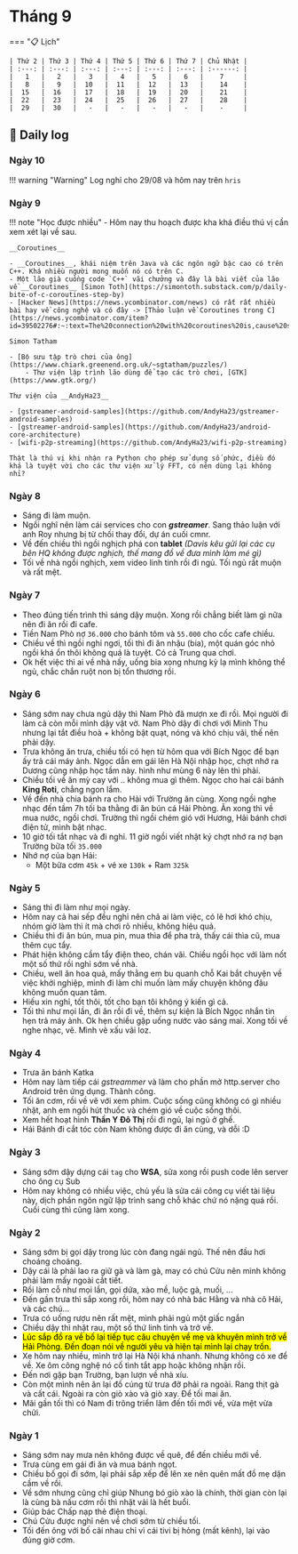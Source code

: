 # Tháng 9

=== "📋 Lịch"

    | Thứ 2 | Thứ 3 | Thứ 4 | Thứ 5 | Thứ 6 | Thứ 7 | Chủ Nhật |
    | :---: | :---: | :---: | :---: | :---: | :---: | :------: |
    |   1   |   2   |   3   |   4   |   5   |   6   |    7     |
    |   8   |   9   |  10   |  11   |  12   |  13   |    14    |
    |  15   |  16   |  17   |  18   |  19   |  20   |    21    |
    |  22   |  23   |  24   |  25   |  26   |  27   |    28    |
    |  29   |  30   |   -   |   -   |   -   |   -   |    -     |

## 📝 Daily log

### Ngày 10

!!! warning "Warning"
    Log nghỉ cho 29/08 và hôm nay trên `hris`

### Ngày 9

!!! note "Học được nhiều"
    - Hôm nay thu hoạch được kha khá điều thú vị cần xem xét lại về sau.
    
    __Coroutines__
    
    - __Coroutines__, khái niệm trên Java và các ngôn ngữ bậc cao có trên C++. Khá nhiều người mong muốn nó có trên C.
    - Một lão già cuồng code `C++` vãi chưởng và đây là bài viết của lão về __Coroutines__ [Simon Toth](https://simontoth.substack.com/p/daily-bite-of-c-coroutines-step-by)
    - [Hacker News](https://news.ycombinator.com/news) có rất rất nhiều bài hay về công nghệ và có đây -> [Thảo luận về Coroutines trong C](https://news.ycombinator.com/item?id=39502276#:~:text=The%20connection%20with%20coroutines%20is,cause%20serious%20bugs%20in%20retrospect.)

    Simon Tatham
    
    - [Bộ sưu tập trò chơi của ông](https://www.chiark.greenend.org.uk/~sgtatham/puzzles/)
        - Thư viện lập trình lão dùng để tạo các trò chơi, [GTK](https://www.gtk.org/)

    Thư viện của __AndyHa23__

    - [gstreamer-android-samples](https://github.com/AndyHa23/gstreamer-android-samples)
    - [gstreamer-android-samples](https://github.com/AndyHa23/android-core-architecture)
    - [wifi-p2p-streaming](https://github.com/AndyHa23/wifi-p2p-streaming)

    Thật là thú vị khi nhận ra Python cho phép sử dụng số phức, điều đó khá là tuyệt vời cho các thư viện xử lý FFT, có nên dùng lại không nhỉ?

### Ngày 8

- Sáng đi làm muộn.
- Ngồi nghĩ nên làm cái services cho con __*gstreamer*__. Sang thảo luận với anh Roy nhưng bị từ chối thay đổi, dự án cuối cmnr.
- Về đến chiều thì ngồi nghịch phá con __tablet__ _(Davis kêu gửi lại các cụ bên HQ không được nghịch, thế mang đồ về đưa mình làm mé gì)_
- Tối về nhà ngồi nghịch, xem video linh tinh rồi đi ngủ. Tối ngủ rất muộn và rất mệt.

### Ngày 7

- Theo đúng tiến trình thì sáng dậy muộn. Xong rồi chẳng biết làm gì nữa nên đi ăn rồi đi cafe.
- Tiền Nam Phò nợ `36.000` cho bánh tôm và `55.000` cho cốc cafe chiều.
- Chiều về thì ngồi nghỉ ngơi, tối thì đi ăn nhậu (bia), một quán góc nhỏ ngồi khá ổn thôi không quá là tuyệt. Có cả Trung qua chơi.
- Ok hết việc thì ai về nhà nấy, uống bia xong nhưng kỳ lạ mình không thể ngủ, chắc chắn ruột non bị tổn thương rồi.

### Ngày 6

- Sáng sớm nay chưa ngủ dậy thì Nam Phò đã mượn xe đi rồi. Mọi người đi làm cả còn mỗi mình dậy vật vờ. Nam Phò dậy đi chơi với Minh Thu nhưng lại tắt điều hoà + không bật quạt, nóng và khó chịu vãi, thế nên phải dậy.
- Trưa không ăn trưa, chiều tối có hẹn từ hôm qua với Bích Ngọc để bạn ấy trả cái máy ảnh. Ngọc dẫn em gái lên Hà Nội nhập học, chợt nhớ ra Dương cũng nhập học tầm này. hình như mùng 6 này lên thì phải.
- Chiều tối về ăn mỳ cay với .. không mua gì thêm. Ngọc cho hai cái bánh __King Roti__, chẳng ngon lắm.
- Về đến nhà chia bánh ra cho Hải với Trường ăn cùng. Xong ngồi nghe nhạc đến tầm 7h tối ba thằng đi ăn bún cá Hải Phòng. Ăn xong thì về mua nước, ngồi chơi. Trường thì ngồi chém gió với Hương, Hải bánh chơi điện tử, mình bật nhạc.
- 10 giờ tối tắt nhạc và đi nghỉ. 11 giờ ngồi viết nhật ký chợt nhớ ra nợ bạn Trường bữa tối `35.000`
- Nhớ nợ của bạn Hải:
    - Một bữa cơm `45k` + vé xe `130k` + Ram `325k`

### Ngày 5

- Sáng thì đi làm như mọi ngày.
- Hôm nay cả hai sếp đều nghỉ nên chả ai làm việc, có lẽ hơi khó chịu, nhóm giờ làm thì ít mà chơi rõ nhiều, không hiệu quả.
- Chiều thì đi ăn bún, mua pin, mua thìa để pha trà, thấy cái thìa cũ, mua thêm cục tẩy.
- Phát hiện không cầm tẩy điện theo, chán vãi. Chiều ngồi học với làm nốt một số thứ rồi nghỉ sớm về nhà.
- Chiều, well ăn hoa quả, mấy thằng em bu quanh chỗ Kai bắt chuyện về việc khởi nghiệp, mình đi làm chỉ muốn làm mấy chuyện không đâu không muốn quan tâm.
- Hiếu xin nghỉ, tốt thôi, tốt cho bạn tôi không ý kiến gì cả.
- Tối thì như mọi lần, đi ăn rồi đi về, thêm sự kiện là Bích Ngọc nhắn tin hẹn trả máy ảnh. Ok hẹn chiều gặp uống nước vào sáng mai. Xong tối về nghe nhạc, vẽ. Mình vẽ xấu vãi loz.

### Ngày 4

- Trưa ăn bánh Katka
- Hôm nay làm tiếp cái _gstreammer_ và làm cho phần mở http.server cho Android trên ứng dụng. Thành công.
- Tối ăn cơm, rồi về vẽ với xem phim. Cuộc sống cũng không có gì nhiều nhặt, anh em ngồi hút thuốc và chém gió về cuộc sống thôi.
- Xem hết hoạt hình __Thần Y Đô Thị__ rồi đi ngủ, lại ngủ ở ghế.
- Hải Bánh đi cắt tóc còn Nam không được đi ăn cùng, và dỗi :D

### Ngày 3

- Sáng sớm dậy dựng cái `tag` cho __WSA__, sửa xong rồi push code lên server cho ông cụ Sub
- Hôm nay không có nhiều việc, chủ yếu là sửa cái công cụ viết tài liệu này, dịch phần ngôn ngữ lập trình sang chỗ khác chứ nó nặng quá rồi. Cuối cùng thì cũng làm xong.

### Ngày 2

- Sáng sớm bị gọi dậy trong lúc còn đang ngái ngủ. Thế nên đầu hơi choáng choáng.
- Dậy cái là phải lao ra giữ gà và làm gà, may có chú Cửu nên mình không phải làm mấy ngoài cắt tiết.
- Rồi làm cỗ như mọi lần, gọi dứa, xào mề, luộc gà, muối, ...
- Đến gần trưa thì sắp xong rồi, hôm nay có nhà bác Hằng và nhà cô Hải, và các chú...
- Trưa có uống rượu nên rất mệt, mình phải ngủ một giấc ngắn
- Chiều dậy thì nhặt rau, một số thứ linh tinh và trở về.
- <mark>Lúc sắp đồ ra về bố lại tiếp tục câu chuyện về mẹ và khuyên mình trở về Hải Phòng. Đến đoạn nói về người yêu và hiện tại mình lại chạy trốn.</mark>
- Xe hôm nay nhiều, mình trở lại Hà Nội khá nhanh. Nhưng không có xe để về. Xe ôm công nghệ nó cố tình tắt app hoặc không nhận rồi.
- Đến nơi gặp bạn Trường, bạn lượn về nhà xíu.
- Còn một mình nên ăn lại đồ cúng từ trưa đỡ phải ra ngoài. Rang thịt gà và cất cái. Ngoài ra còn giò xào và giò xay. Để tối mai ăn.
- Mãi gần tối thì có Nam đi trông triển lãm đến tối mới về, vừa mệt vừa chửi.

### Ngày 1

- Sáng sớm nay mưa nên không được về quê, để đến chiều mới về.
- Trưa cùng em gái đi ăn và mua bánh ngọt.
- Chiều bố gọi đi sớm, lại phải sắp xếp để lên xe nên quên mất đồ mẹ dặn cầm về rồi.
- Về sớm nhưng cũng chỉ giúp Nhung bó giò xào là chính, thời gian còn lại là cùng bà nấu cơm rồi thì nhặt vải là hết buổi.
- Giúp bác Chấp nạp thẻ điện thoại.
- Chú Cửu được nghỉ nên về chơi sớm từ chiều tối.
- Tối đến ông với bố cãi nhau chỉ vì cái tivi bị hỏng (mất kênh), lại vào đúng giờ cơm.